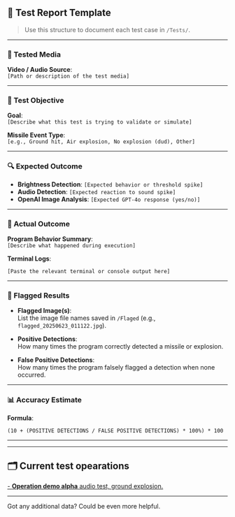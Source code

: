 ## 🧪 Test Report Template

> Use this structure to document each test case in `/Tests/`.

---

### 🎥 Tested Media
**Video / Audio Source**:  
`[Path or description of the test media]`

---

### 🎯 Test Objective
**Goal**:  
`[Describe what this test is trying to validate or simulate]`

**Missile Event Type**:  
`[e.g., Ground hit, Air explosion, No explosion (dud), Other]`

---

### 🔍 Expected Outcome
- **Brightness Detection**: `[Expected behavior or threshold spike]`  
- **Audio Detection**: `[Expected reaction to sound spike]`  
- **OpenAI Image Analysis**: `[Expected GPT-4o response (yes/no)]`

---

### 🧪 Actual Outcome
**Program Behavior Summary**:  
`[Describe what happened during execution]`

**Terminal Logs**:
```text
[Paste the relevant terminal or console output here]
```

---

### 📸 Flagged Results

- **Flagged Image(s)**:  
  List the image file names saved in `/Flaged` (e.g., `flagged_20250623_011122.jpg`).

- **Positive Detections**:  
  How many times the program correctly detected a missile or explosion.

- **False Positive Detections**:  
  How many times the program falsely flagged a detection when none occurred.

---

### 📊 Accuracy Estimate

**Formula**:
```text
(10 + (POSITIVE DETECTIONS / FALSE POSITIVE DETECTIONS) * 100%) * 100
```
---

---

## 🗂 Current test opearations

<a href="https://github.com/RaziFalah/MissileDetectionOverRTSP/blob/main/Tests/OperationDemoAlpha.md"> - **Operation demo alpha** audio test, ground explosion. </a>


---

Got any additional data? Could be even more helpful.
